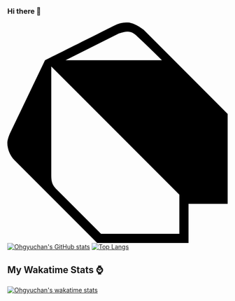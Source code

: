 ### Hi there 👋

<!--
**Ohgyuchan/Ohgyuchan** is a ✨ _special_ ✨ repository because its `README.md` (this file) appears on your GitHub profile.

Here are some ideas to get you started:

- 🔭 I’m currently working on ...
- 🌱 I’m currently learning ...
- 👯 I’m looking to collaborate on ...
- 🤔 I’m looking for help with ...
- 💬 Ask me about ...
- 📫 How to reach me: ...
- 😄 Pronouns: ...
- ⚡ Fun fact: ...
-->
<svg role="img" viewBox="0 0 24 24" xmlns="http://www.w3.org/2000/svg"><title>Dart</title><path d="M4.105 4.105S9.158 1.58 11.684.316a3.079 3.079 0 0 1 1.481-.315c.766.047 1.677.788 1.677.788L24 9.948v9.789h-4.263V24H9.789l-9-9C.303 14.5 0 13.795 0 13.105c0-.319.18-.818.316-1.105l3.789-7.895zm.679.679v11.787c.002.543.021 1.024.498 1.508L10.204 23h8.533v-4.263L4.784 4.784zm12.055-.678c-.899-.896-1.809-1.78-2.74-2.643-.302-.267-.567-.468-1.07-.462-.37.014-.87.195-.87.195L6.341 4.105l10.498.001z"/></svg>
[![Ohgyuchan's GitHub stats](https://github-readme-stats.vercel.app/api?username=Ohgyuchan&count_private=true&show_icons=true&theme=buefy)](https://github.com/Ohgyuchan/github-readme-stats)
[![Top Langs](https://github-readme-stats.vercel.app/api/top-langs/?username=Ohgyuchan&layout=compact&count_private=true&show_icons=true&theme=buefy)](https://github.com/Ohgyuchan/github-readme-stats)  
<!--START_SECTION:waka-->
## My Wakatime Stats ⌚

[![Ohgyuchan's wakatime stats](https://github-readme-stats.vercel.app/api/wakatime?username=@TermanOh)](https://github.com/Ohgyuchan/github-readme-stats)

<!--END_SECTION:waka-->


